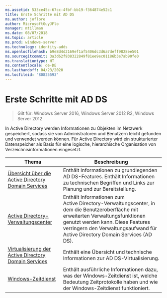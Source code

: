 ```yaml
---
ms.assetid: 533ce45c-67cc-4fbf-bb19-f364874e52c1
title: Erste Schritte mit AD DS
ms.author: joflore
author: MicrosoftGuyJFlo
manager: mtillman
ms.date: 08/07/2018
ms.topic: article
ms.prod: windows-server
ms.technology: identity-adds
ms.openlocfilehash: b9e8d4d2169ef1af5406dc3d6a7deff9828ee501
ms.sourcegitcommit: 3a3d62f938322849f81ee9ec01186b3e7ab90fe0
ms.translationtype: HT
ms.contentlocale: de-DE
ms.lasthandoff: 04/23/2020
ms.locfileid: "80825593"
---
```

# <a name="ad-ds-getting-started"></a>Erste Schritte mit AD DS

>Gilt für: Windows Server 2016, Windows Server 2012 R2, Windows Server 2012

In Active Directory werden Informationen zu Objekten im Netzwerk gespeichert, sodass sie von Administratoren und Benutzern leicht gefunden und verwendet werden können. Für Active Directory wird ein strukturierter Datenspeicher als Basis für eine logische, hierarchische Organisation von Verzeichnisinformationen eingesetzt.  
  
| Thema | Beschreibung |
| --------- | --------- |
| [Übersicht über die Active Directory Domain Services](../ad-ds/get-started/virtual-dc/Active-Directory-Domain-Services-Overview.md) | Enthält Informationen zu grundlegenden AD DS-Features. Enthält Informationen zu technischen Begriffen und Links zur Planung und zur Bereitstellung.|
| [Active Directory-Verwaltungscenter](../ad-ds/get-started/adac/Active-Directory-Administrative-Center.md) | Enthält Informationen zum Active Directory-Verwaltungscenter, in dem die Benutzeroberfläche mit erweiterten Verwaltungsfunktionen genutzt werden kann. Diese Features verringern den Verwaltungsaufwand für Active Directory Domain Services (AD DS).|
| [Virtualisierung der Active Directory Domain Services](../ad-ds/get-started/virtual-dc/Active-Directory-Domain-Services-Virtualization.md) | Enthält eine Übersicht und technische Informationen zur AD DS-Virtualisierung.|
| [Windows-Zeitdienst](../../networking/windows-time-service/Windows-Time-Service.md) | Enthält ausführliche Informationen dazu, was der Windows-Zeitdienst ist, welche Bedeutung Zeitprotokolle haben und wie der Windows-Zeitdienst funktioniert.|
